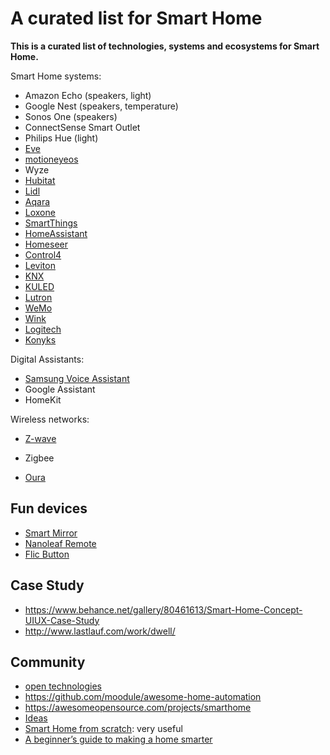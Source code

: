 # A curated list for Smart Home

**This is a curated list of technologies, systems and ecosystems for Smart Home.**

Smart Home systems:

- Amazon Echo (speakers, light)
- Google Nest  (speakers, temperature)
- Sonos One (speakers)
- ConnectSense Smart Outlet
- Philips Hue (light)
- [Eve](https://www.evehome.com/en)
- [motioneyeos](https://github.com/ccrisan/motioneyeos/wiki)
- Wyze
- [Hubitat](https://hubitat.com/)
- [Lidl](https://www.lidl.ie/smart-home)
- [Aqara](https://www.aqara.com/us/home.html)
- [Loxone](https://www.loxone.com/enus/)
- [SmartThings](https://www.smartthings.com/)
- [HomeAssistant](https://www.home-assistant.io/)
- [Homeseer](https://homeseer.com/)
- [Control4](https://www.control4.com/)
- [Leviton](https://www.leviton.com/en)
- [KNX](https://www.knx.org/knx-en/for-professionals/index.php)
- [KULED](https://kuled.com/)
- [Lutron](https://www.lutron.com/en-US/pages/default.aspx)
- [WeMo](https://www.wemo.com/)
- [Wink](https://www.wink.com/)
- [Logitech](https://www.logitech.com/en-us/products/harmony/harmony-hub.915-000238.html)
- [Konyks](https://konyks.com/)

Digital Assistants:

- [Samsung Voice Assistant](https://www.samsung.com/us/explore/bixby/)
- Google Assistant
- HomeKit

Wireless networks:

- [Z-wave](https://www.z-wave.com/)
- Zigbee

- [Oura](https://ouraring.com/)

## Fun devices 

- [Smart Mirror](https://awesomeopensource.com/project/MichMich/MagicMirror)
- [Nanoleaf Remote](https://nanoleaf.me/en-US/products/nanoleaf-remote/)
- [Flic Button](https://flic.io/)

## Case Study

- https://www.behance.net/gallery/80461613/Smart-Home-Concept-UIUX-Case-Study
- http://www.lastlauf.com/work/dwell/

## Community

- [open technologies](https://github.com/pfalcon/awesome-smarthome)
- https://github.com/moodule/awesome-home-automation
- https://awesomeopensource.com/projects/smarthome
- [Ideas](https://www.reddit.com/r/smarthome/comments/lulp9z/project_ultimate_smart_room/)
- [Smart Home from scratch](https://www.reddit.com/r/homeautomation/comments/9u6ds7/if_you_were_building_a_smart_home_from_scratch/): very useful
- [A beginner’s guide to making a home smarter](https://www.reddit.com/r/smarthome/comments/5qbhgr/a_beginners_guide_to_making_a_home_smarter/)